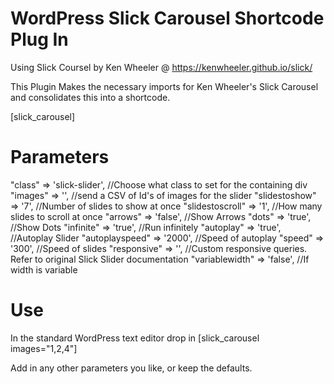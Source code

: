 # WordPress Slick Carousel Shortcode Plug In
Using Slick Coursel by Ken Wheeler @ https://kenwheeler.github.io/slick/

This Plugin Makes the necessary imports for Ken Wheeler's Slick Carousel and consolidates this into a shortcode.

[slick_carousel]

# Parameters
"class" => 'slick-slider', //Choose what class to set for the containing div
"images" => '', //send a CSV of Id's of images for the slider
"slidestoshow" => '7', //Number of slides to show at once
"slidestoscroll" => '1', //How many slides to scroll at once
"arrows" => 'false', //Show Arrows
"dots" => 'true', //Show Dots
"infinite" => 'true', //Run infinitely
"autoplay" => 'true', //Autoplay Slider
"autoplayspeed" => '2000', //Speed of autoplay
"speed" => '300', //Speed of slides	
"responsive" => '', //Custom responsive queries.  Refer to original Slick Slider documentation
"variablewidth" => 'false', //If width is variable

# Use
In the standard WordPress text editor drop in 
[slick_carousel images="1,2,4"]

Add in any other parameters you like, or keep the defaults.

